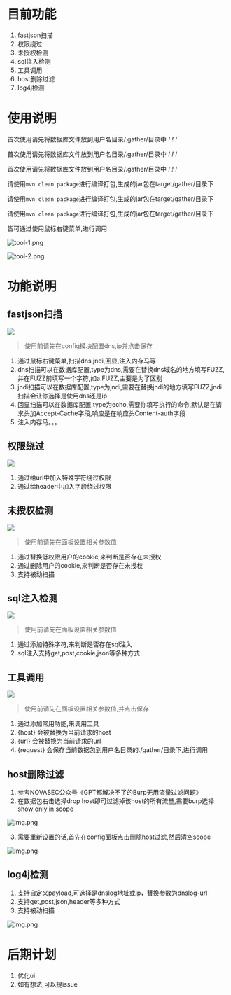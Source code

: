 # 目前功能

1. fastjson扫描
2. 权限绕过
3. 未授权检测
4. sql注入检测
5. 工具调用
6. host删除过滤
7. log4j检测

# 使用说明

首次使用请先将数据库文件放到用户名目录/.gather/目录中 *!* *!* *!*

首次使用请先将数据库文件放到用户名目录/.gather/目录中 *!* *!* *!*

首次使用请先将数据库文件放到用户名目录/.gather/目录中 *!* *!* *!*

请使用`mvn clean package`进行编译打包,生成的jar包在target/gather/目录下

请使用`mvn clean package`进行编译打包,生成的jar包在target/gather/目录下

请使用`mvn clean package`进行编译打包,生成的jar包在target/gather/目录下

皆可通过使用鼠标右键菜单,进行调用

![tool-1.png](images%2Ftool-1.png)

![tool-2.png](images%2Ftool-2.png)

# 功能说明

## fastjson扫描

![](./images/fastjson.png)

> 使用前请先在config模块配置dns,ip并点击保存

1. 通过鼠标右键菜单,扫描dns,jndi,回显,注入内存马等
2. dns扫描可以在数据库配置,type为dns,需要在替换dns域名的地方填写FUZZ,并在FUZZ前填写一个字符,如a.FUZZ,主要是为了区别
3. jndi扫描可以在数据库配置,type为jndi,需要在替换jndi的地方填写FUZZ,jndi扫描会让你选择是使用dns还是ip
4. 回显扫描可以在数据库配置,type为echo,需要你填写执行的命令,默认是在请求头加Accept-Cache字段,响应是在响应头Content-auth字段
3. 注入内存马。。。

## 权限绕过

![](./images/authcheck.png)

1. 通过给uri中加入特殊字符绕过权限
2. 通过给header中加入字段绕过权限

## 未授权检测

![](./images/prem.png)

> 使用前请先在面板设置相关参数值

1. 通过替换低权限用户的cookie,来判断是否存在未授权
2. 通过删除用户的cookie,来判断是否存在未授权
3. 支持被动扫描

## sql注入检测

![](./images/sql.png)

> 使用前请先在面板设置相关参数值

1. 通过添加特殊字符,来判断是否存在sql注入
2. sql注入支持get,post,cookie,json等多种方式

## 工具调用

![](./images/config.png)

> 使用前请先在面板设置相关参数值,并点击保存

1. 通过添加常用功能,来调用工具
2. {host} 会被替换为当前请求的host
3. {url} 会被替换为当前请求的url
4. {request} 会保存当前数据包到用户名目录的./gather/目录下,进行调用

## host删除过滤

1. 参考NOVASEC公众号《GPT都解决不了的Burp无用流量过滤问题》
2. 在数据包右击选择drop host即可过滤掉该host的所有流量,需要burp选择show only in scope

![img.png](images/drophost.png)

3. 需要重新设置的话,首先在config面板点击删除host过滤,然后清空scope

![img.png](images/scop.png)

## log4j检测

1. 支持自定义payload,可选择是dnslog地址或ip，替换参数为dnslog-url
2. 支持get,post,json,header等多种方式
3. 支持被动扫描

![img.png](images/log4j.png)

# 后期计划

1. 优化ui
2. 如有想法,可以提issue